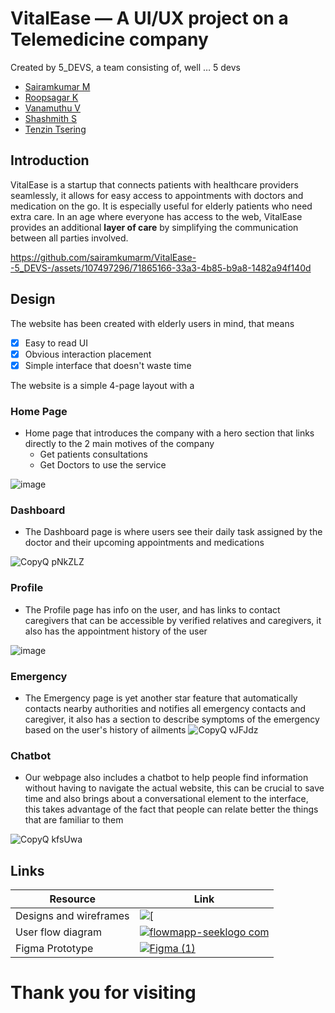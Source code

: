 # VitalEase — A UI/UX project on a Telemedicine company

Created by 5_DEVS, a team consisting of, well … 5 devs 

 - [Sairamkumar M](https://github.com/sairamkumarm)
 - [Roopsagar K](https://github.com/RoopsagarK)
 - [Vanamuthu V](https://github.com/vanamuthuV)
 - [Shashmith S](https://github.com/Code-4Al)
 - [Tenzin Tsering](https://github.com/tentse)

## Introduction

VitalEase is a startup that connects patients with healthcare providers seamlessly, it allows for easy access to appointments with doctors and medication on the go. It is especially useful for elderly patients who need extra care. In an age where everyone has access to the web, VitalEase provides an additional **layer of care** by simplifying the communication between all parties involved.

https://github.com/sairamkumarm/VitalEase--5_DEVS-/assets/107497296/71865166-33a3-4b85-b9a8-1482a94f140d


## Design

The website has been created with elderly users in mind, that means

 - [x] Easy to read UI
 - [x] Obvious interaction placement
 - [x] Simple interface that doesn't waste time
 
 The website is a simple 4-page layout with a
 ### Home Page
 - Home page that introduces the company with a hero section that links directly to the 2 main motives of the company
   - Get patients consultations
   - Get Doctors to use the service
  
![image](https://github.com/sairamkumarm/VitalEase--5_DEVS-/assets/88662373/bea7bcda-6944-4076-b702-241a0d809d09)
### Dashboard 
- The Dashboard page is where users see their daily task assigned by the doctor and their upcoming appointments and medications

![CopyQ pNkZLZ](https://github.com/sairamkumarm/VitalEase--5_DEVS-/assets/88662373/d11d8446-6337-4254-b137-25aaead1e63e)
### Profile
- The Profile page has info on the user, and has links to contact caregivers that can be accessible by verified relatives and caregivers, it also has the appointment history of the user 

![image](https://github.com/sairamkumarm/VitalEase--5_DEVS-/assets/88662373/dcd2273b-789e-427d-a553-363c30ec5ae8)
### Emergency
- The Emergency page is yet another star feature that automatically contacts nearby authorities and notifies all emergency contacts and caregiver, it also has a section to describe symptoms of the emergency based on the user's history of ailments
![CopyQ vJFJdz](https://github.com/sairamkumarm/VitalEase--5_DEVS-/assets/88662373/c0e858c8-d2ec-45db-84c1-5afbfbc7cb6d)
### Chatbot
- Our webpage also includes a chatbot to help people find information without having to navigate the actual website, this can be crucial to save time and also brings about a conversational element to the interface, this takes advantage of the fact that people can relate better the things that are familiar to them

![CopyQ kfsUwa](https://github.com/sairamkumarm/VitalEase--5_DEVS-/assets/88662373/853b206e-2e7d-4076-9875-cddf56d33ac9)

 
## Links
|Resource| Link |
|--|--|
| Designs and wireframes | [![\[](https://github.com/sairamkumarm/VitalEase--5_DEVS-/assets/88662373/cdcf1503-5d77-4197-8ef2-d4ecdc06039e)](https://www.figma.com/proto/ASL6X0B0ai9julycBlWG3D/Designs?node-id=1281-157&scaling=scale-down&page-id=1202:133&starting-point-node-id=1281:157&mode=design&t=JwYUw3ZGOojbpHeY-1) |
| User flow diagram | [![flowmapp-seeklogo com](https://github.com/sairamkumarm/VitalEase--5_DEVS-/assets/88662373/802cca8b-219f-48d5-9dab-46a7c351e0c8)](https://app.flowmapp.com/share/projects/11be235f-f6e3-4fa0-88f5-6127af1a72b3/userflow/8e3ebf9e-5309-4f20-8373-c445f61420f9)
|Figma Prototype |[![Figma (1)](https://github.com/sairamkumarm/VitalEase--5_DEVS-/assets/88662373/cdcf1503-5d77-4197-8ef2-d4ecdc06039e)](https://www.figma.com/file/ASL6X0B0ai9julycBlWG3D/Designs?type=design&node-id=1281:157&mode=design&t=n57fy1Dzhhmim9Sq-1)|

# Thank you for visiting
